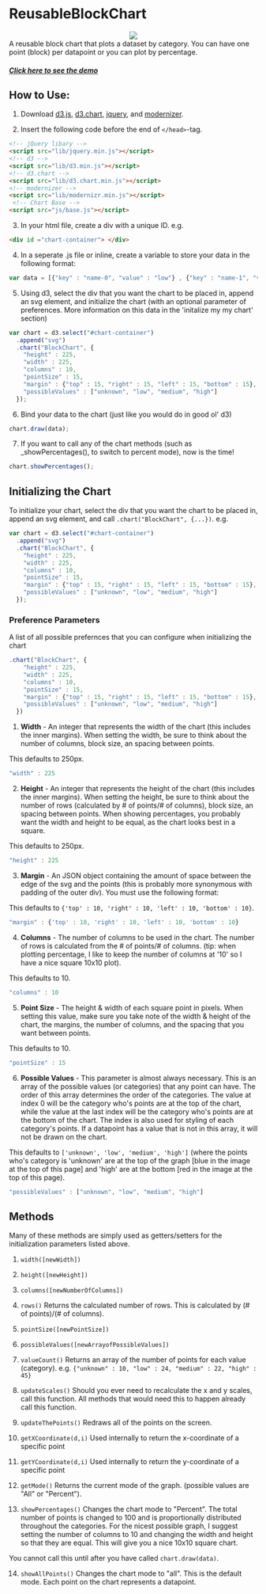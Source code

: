 ReusableBlockChart
==================
<div align = "center">
  <img src = "http://code.goinvo.com/opencharts/blockchart/example.png">
</div>
A reusable block chart that plots a dataset by category. You can have one point (block) per datapoint or you can plot by percentage.

##### [Click here to see the demo](http://code.goinvo.com/opencharts/blockchart/)

## How to Use:

1. Download [d3.js](http://d3js.org/), [d3.chart](http://misoproject.com/d3-chart/), [jquery](http://jquery.com/), and [modernizer](http://modernizr.com/).

2. Insert the following code before the end of ```</head>```-tag.

```html
<!-- jQuery libary -->
<script src="lib/jquery.min.js"></script>
<!-- d3 -->
<script src="lib/d3.min.js"></script>
<!-- d3.chart -->
<script src="lib/d3.chart.min.js"></script>
<!-- modernizer -->
<script src="lib/modernizr.min.js"></script>
 <!-- Chart Base -->
<script src="js/base.js"></script>
```

3.  In your html file, create a div with a unique ID. e.g.

```html
<div id ="chart-container"> </div>
```

4. In a seperate .js file or inline, create a variable to store your data in the following format:

```javascript
var data = [{"key" : "name-0", "value" : "low"} , {"key" : "name-1", "value" : "high"}, ... {"key" : "name-n", "value" : "medium"}};
```
  
5. Using d3, select the div that you want the chart to be placed in, append an svg element, and initialize the chart (with an optional parameter of preferences. More information on this data in the 'initalize my my chart' section)

```javascript
var chart = d3.select("#chart-container")
  .append("svg")
  .chart("BlockChart", {
    "height" : 225,
    "width" : 225,
    "columns" : 10,
    "pointSize" : 15,
    "margin" : {"top" : 15, "right" : 15, "left" : 15, "bottom" : 15},
    "possibleValues" : ["unknown", "low", "medium", "high"]
  });
```

6. Bind your data to the chart (just like you would do in good ol' d3)

```javascript
chart.draw(data);
```
  
7. If you want to call any of the chart methods (such as _showPercentages(), to switch to percent mode), now is the time!

```javascript
chart.showPercentages();
```

## Initializing the Chart

To initialize your chart, select the div that you want the chart to be placed in, append an svg element, and call ```.chart("BlockChart", {...})```. e.g.

```javascript
var chart = d3.select("#chart-container")
  .append("svg")
  .chart("BlockChart", {
    "height" : 225,
    "width" : 225,
    "columns" : 10,
    "pointSize" : 15,
    "margin" : {"top" : 15, "right" : 15, "left" : 15, "bottom" : 15},
    "possibleValues" : ["unknown", "low", "medium", "high"]
  });
```

### Preference Parameters
A list of all possible prefernces that you can configure when initializing the chart

```javascript
.chart("BlockChart", {
    "height" : 225,
    "width" : 225,
    "columns" : 10,
    "pointSize" : 15,
    "margin" : {"top" : 15, "right" : 15, "left" : 15, "bottom" : 15},
    "possibleValues" : ["unknown", "low", "medium", "high"]
  })
```

1. **Width** - An integer that represents the width of the chart (this includes the inner margins). When setting the width, be sure to think about the number of columns, block size, an spacing between points. 

  This defaults to 250px.

  ```javascript
  "width" : 225
  ```

2. **Height** - An integer that represents the height of the chart (this includes the inner margins). When setting the height, be sure to think about the number of rows (calculated by # of points/# of columns), block size, an spacing between points. When showing percentages, you probably want the width and height to be equal, as the chart looks best in a square.

  This defaults to 250px.

  ```javascript
  "height" : 225
  ```

3. **Margin** - An JSON object containing the amount of space between the edge of the svg and the points (this is probably more synonymous with padding of the outer div). You must use the following format:

  This defaults to ```{'top' : 10, 'right' : 10, 'left' : 10, 'bottom' : 10}```.

  ```javascript
  "margin" : {'top' : 10, 'right' : 10, 'left' : 10, 'bottom' : 10}
  ```

4. **Columns** - The number of columns to be used in the chart. The number of rows is calculated from the # of points/# of columns. (tip: when plotting percentage, I like to keep the number of columns at '10' so I have a nice square 10x10 plot).

  This defaults to 10.

  ```javascript
  "columns" : 10
  ```

5. **Point Size** - The height & width of each square point in pixels. When setting this value, make sure you take note of the width & height of the chart, the margins, the number of columns, and the spacing that you want between points.

  This defaults to 10.

  ```javascript 
  "pointSize" : 15
  ```

6. **Possible Values** - This parameter is almost always necessary. This is an array of the possible values (or categories) that any point can have. The order of this array determines the order of the categories. The value at index 0 will be the category who's points are at the top of the chart, while the value at the last index will be the category who's points are at the bottom of the chart. The index is also used for styling of each category's points. If a datapoint has a value that is not in this array, it will not be drawn on the chart.

  This defaults to ```['unknown', 'low', 'medium', 'high']``` (where the points who's category is 'unknown' are at the top of the graph [blue in the image at the top of this page] and 'high' are at the bottom [red in the image at the top of this page).

  ```javascript
  "possibleValues" : ["unknown", "low", "medium", "high"]
  ```

## Methods

Many of these methods are simply used as getters/setters for the initialization parameters listed above.

1. ``` width([newWidth]) ```

2. ``` height([newHeight]) ```

3. ``` columns([newNumberOfColumns]) ```

4. ``` rows() ```
  Returns the calculated number of rows. This is calculated by (# of points)/(# of columns).

5. ``` pointSize([newPointSize]) ```

6. ``` possibleValues([newArrayofPossibleValues]) ```

7. ``` valueCount() ```
  Returns an array of the number of points for each value (category). e.g. ``` {"unknown" : 10, "low" : 24, "medium" : 22, "high" : 45} ```
  
8. ``` updateScales() ```
  Should you ever need to recalculate the x and y scales, call this function. All methods that would need this to happen already call this function.
  
9. ``` updateThePoints() ```
  Redraws all of the points on the screen.
  
10. ``` getXCoordinate(d,i) ```
  Used internally to return the x-coordinate of a specific point

11. ``` getYCoordinate(d,i) ```
  Used internally to return the y-coordinate of a specific point
  
12. ``` getMode() ```
  Returns the current mode of the graph. (possible values are "All" or "Percent").

13. ``` showPercentages() ```
  Changes the chart mode to "Percent". The total number of points is changed to 100 and is proportionally distributed throughout the categories. For the nicest possible graph, I suggest setting the number of columns to 10 and changing the width and height so that they are equal. This will give you a nice 10x10 square chart.
  
  You cannot call this until after you have called ``` chart.draw(data) ```.
  
14. ``` showAllPoints() ```
  Changes the chart mode to "all". This is the default mode. Each point on the chart represents a datapoint.